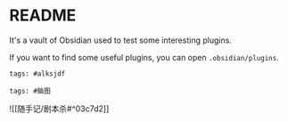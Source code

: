 # README

It's a vault of Obsidian used to test some interesting plugins.

If you want to find some useful plugins, you can open `.obsidian/plugins`.

```add-summary
tags: #alksjdf
```

```add-summary
tags: #脑图
```

![[随手记/剧本杀#^03c7d2]]